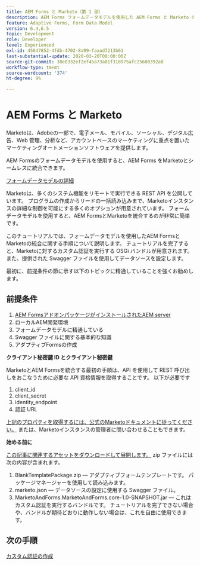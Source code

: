 ```yaml
---
title: AEM Forms と Marketo（第 1 部）
description: AEM Forms フォームデータモデルを使用した AEM Forms と Marketo の統合に関するチュートリアル
feature: Adaptive Forms, Form Data Model
version: 6.4,6.5
topic: Development
role: Developer
level: Experienced
exl-id: 45047852-4fdb-4702-8a99-faaad7213b61
last-substantial-update: 2020-03-20T00:00:00Z
source-git-commit: 38e0332ef2ef45a73a81f318975afc25600392a8
workflow-type: tm+mt
source-wordcount: '374'
ht-degree: 9%

---
```


# AEM Forms と Marketo

Marketoは、Adobeの一部で、電子メール、モバイル、ソーシャル、デジタル広告、Web 管理、分析など、アカウントベースのマーケティングに重点を置いたマーケティングオートメーションソフトウェアを提供します。

AEM Formsのフォームデータモデルを使用すると、AEM Forms をMarketoとシームレスに統合できます。

[フォームデータモデルの詳細](https://helpx.adobe.com/jp/experience-manager/6-5/forms/using/install-configure-pdf-generator.html)

Marketoは、多くのシステム機能をリモートで実行できる REST API を公開しています。 プログラムの作成からリードの一括読み込みまで、Marketoインスタンスの詳細な制御を可能にする多くのオプションが用意されています。 フォームデータモデルを使用すると、AEM FormsとMarketoを統合するのが非常に簡単です。

このチュートリアルでは、フォームデータモデルを使用したAEM FormsとMarketoの統合に関する手順について説明します。 チュートリアルを完了すると、Marketoに対するカスタム認証を実行する OSGi バンドルが用意されます。 また、提供された Swagger ファイルを使用してデータソースを設定します。

最初に、前提条件の節に示す以下のトピックに精通していることを強くお勧めします。

## 前提条件

1. [AEM FormsアドオンパッケージがインストールされたAEM server](/help/forms/adaptive-forms/installing-aem-form-on-windows-tutorial-use.md)
1. ローカルAEM開発環境
1. フォームデータモデルに精通している
1. Swagger ファイルに関する基本的な知識
1. アダプティブFormsの作成

**クライアント秘密鍵 ID とクライアント秘密鍵**

MarketoとAEM Formsを統合する最初の手順は、API を使用して REST 呼び出しをおこなうために必要な API 資格情報を取得することです。 以下が必要です

1. client_id
1. client_secret
1. identity_endpoint
1. 認証 URL

[上記のプロパティを取得するには、公式のMarketoドキュメントに従ってください。](https://developers.marketo.com/rest-api/) または、Marketoインスタンスの管理者に問い合わせることもできます。

**始める前に**

[この記事に関連するアセットをダウンロードして展開します。](assets/aemformsandmarketo.zip) zip ファイルには次の内容が含まれます。

1. BlankTemplatePackage.zip — アダプティブフォームテンプレートです。 パッケージマネージャーを使用して読み込みます。
1. marketo.json — データソースの設定に使用する Swagger ファイル。
1. MarketoAndForms.MarketoAndForms.core-1.0-SNAPSHOT.jar — これはカスタム認証を実行するバンドルです。 チュートリアルを完了できない場合や、バンドルが期待どおりに動作しない場合は、これを自由に使用できます。

## 次の手順

[カスタム認証の作成](./part2.md)
